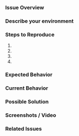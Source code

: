 <!--
BEFORE POSTING YOUR ISSUE:
- These comments won't show up when you submit the issue.
- Please use the sections below to provide information about the issue.
- Be specific: Add as much detail as possible.
-->

### Issue Overview
<!-- A brief overview of the issue --->

### Describe your environment
<!-- Provide details about your environment: what editor, browser, and other software you are using and any other specifics to your setup -->

### Steps to Reproduce
<!-- Provide an unambiguous set of steps to reproduce this bug. Include code to reproduce, if relevant. Include a live link if available. -->
1.
2.
3.
4.

### Expected Behavior
<!-- What behavior did you expect? -->

### Current Behavior
<!-- What happened instead of the expected behavior? Describe the difference. -->

### Possible Solution
<!-- Optional: Do you have a fix or a suggestion on how to fix the issue? -->

### Screenshots / Video
<!-- Optional: Add any screenshots or video of the issue if available. -->

### Related Issues
<!-- List related issues -->

